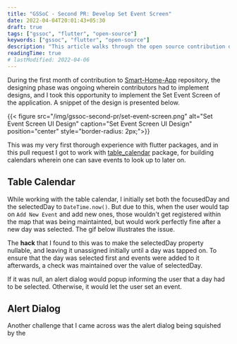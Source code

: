 ```yaml
---
title: "GSSoC - Second PR: Develop Set Event Screen"
date: 2022-04-04T20:01:43+05:30
draft: true
tags: ["gssoc", "flutter", "open-source"]
keywords: ["gssoc", "flutter", "open-source"]
description: "This article walks through the open source contribution done in **GirlScript Summer of Code** against [Smart-Home-App](https://github.com/Lakhankumawat/smart-home-app) repository for the very first PR. The coming challenges and their possible solutions are also discussed along the way."
readingTime: true
# lastModified: 2022-04-06
---
```


During the first month of contribution to [Smart-Home-App](https://github.com/Lakhankumawat/smart-home-app) repository, the designing phase was ongoing wherein contributors had to implement designs, and I took this opportunity to implement the Set Event Screen of the application. A snippet of the design is presented below.

<!-- Set Event Screen UI Design -->
{{< figure src="/img/gssoc-second-pr/set-event-screen.png" alt="Set Event Screen UI Design" caption="Set Event Screen UI Design" position="center" style="border-radius: 2px;">}}

This was my very first thorough experience with flutter packages, and in this pull request I got to work with [table_calendar](https://pub.dev/packages/table_calendar) package, for building calendars wherein one can save events to look up to later on.

## Table Calendar

While working with the table calendar, I initially set both the focusedDay and the selectedDay to `DateTime.now()`. But due to this, when the user would tap on `Add New Event` and add new ones, those wouldn't get registered within the map that was being maintainted, but would work perfectly fine after a new day was selected. The gif below illustrates the issue.

<!-- GIF of the issue -->

The **hack** that I found to this was to make the selectedDay property nullable, and leaving it unassigned initially until a day was tapped on. To ensure that the day was selected first and events were added to it afterwards, a check was maintained over the value of selectedDay.

If it was null, an alert dialog would popup informing the user that a day had to be selected. Otherwise, it would let the user set an event.

<!-- GIF of resolved -->

## Alert Dialog

Another challenge that I came across was the alert dialog being squished by the